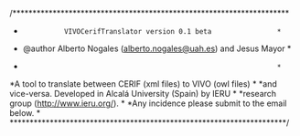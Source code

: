 /*********************************************************************
 *               VIVOCerifTranslator version 0.1 beta                *
 * @author Alberto Nogales (alberto.nogales@uah.es) and Jesus Mayor  *
 *                                                                   *
 *A tool to translate between CERIF (xml files) to VIVO (owl files)  *
 *and vice-versa. Developed in Alcalá University (Spain) by IERU     *
 *research group (http://www.ieru.org/).                             * 
 *Any incidence please submit to the email below.                    *
 *********************************************************************/

